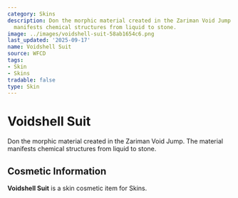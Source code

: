 ```yaml
---
category: Skins
description: Don the morphic material created in the Zariman Void Jump. The material
  manifests chemical structures from liquid to stone.
image: ../images/voidshell-suit-58ab1654c6.png
last_updated: '2025-09-17'
name: Voidshell Suit
source: WFCD
tags:
- Skin
- Skins
tradable: false
type: Skin
---
```


# Voidshell Suit

Don the morphic material created in the Zariman Void Jump. The material manifests chemical structures from liquid to stone.

## Cosmetic Information

**Voidshell Suit** is a skin cosmetic item for Skins.

